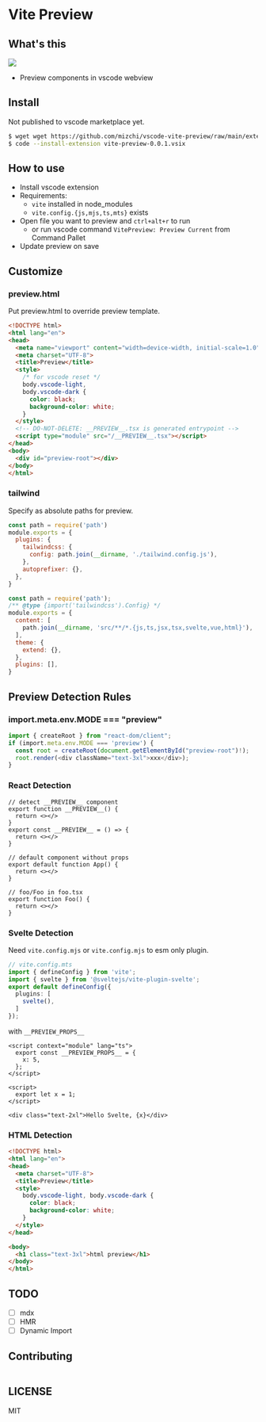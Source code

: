 # Vite Preview

## What's this

![](https://i.gyazo.com/d631ac2e9a022d94d2fb3a50ce79c79f.gif)

- Preview components in vscode webview

## Install

Not published to vscode marketplace yet.

```bash
$ wget wget https://github.com/mizchi/vscode-vite-preview/raw/main/extensions/vite-preview/releases/vite-preview-0.0.1.vsix
$ code --install-extension vite-preview-0.0.1.vsix
```

## How to use

- Install vscode extension
- Requirements:
  - `vite` installed in node_modules
  - `vite.config.{js,mjs,ts,mts}` exists
- Open file you want to preview and `ctrl+alt+r` to run
  - or run vscode command `VitePreview: Preview Current` from Command Pallet
- Update preview on save

## Customize

### preview.html

Put preview.html to override preview template.

```html
<!DOCTYPE html>
<html lang="en">
<head>
  <meta name="viewport" content="width=device-width, initial-scale=1.0">
  <meta charset="UTF-8">
  <title>Preview</title>
  <style>
    /* for vscode reset */
    body.vscode-light,
    body.vscode-dark {
      color: black;
      background-color: white;
    }
  </style>
  <!-- DO-NOT-DELETE: __PREVIEW__.tsx is generated entrypoint -->
  <script type="module" src="/__PREVIEW__.tsx"></script>
</head>
<body>
  <div id="preview-root"></div>
</body>
</html>
```

### tailwind

Specify as absolute paths for preview.

```js
const path = require('path')
module.exports = {
  plugins: {
    tailwindcss: {
      config: path.join(__dirname, './tailwind.config.js'),
    },
    autoprefixer: {},
  },
}
```

```js
const path = require('path');
/** @type {import('tailwindcss').Config} */
module.exports = {
  content: [
    path.join(__dirname, 'src/**/*.{js,ts,jsx,tsx,svelte,vue,html}'),
  ],
  theme: {
    extend: {},
  },
  plugins: [],
}
```

## Preview Detection Rules

### import.meta.env.MODE === "preview"

```ts
import { createRoot } from "react-dom/client";
if (import.meta.env.MODE === 'preview') {
  const root = createRoot(document.getElementById("preview-root")!);
  root.render(<div className="text-3xl">xxx</div>);
}
```

### React Detection

```tsx
// detect __PREVIEW__ component
export function __PREVIEW__() {
  return <></>
}
export const __PREVIEW__ = () => {
  return <></>
}

// default component without props
export default function App() {
  return <></>
}

// foo/Foo in foo.tsx
export function Foo() {
  return <></>
}
```

### Svelte Detection

Need `vite.config.mjs` or `vite.config.mjs` to esm only plugin.

```ts
// vite.config.mts
import { defineConfig } from 'vite';
import { svelte } from '@sveltejs/vite-plugin-svelte';
export default defineConfig({
  plugins: [
    svelte(),
  ]
});
```

with `__PREVIEW_PROPS__`

```svelte
<script context="module" lang="ts">
  export const __PREVIEW_PROPS__ = {
    x: 5,
  };
</script>

<script>
  export let x = 1;
</script>

<div class="text-2xl">Hello Svelte, {x}</div>
```

### HTML Detection

```html
<!DOCTYPE html>
<html lang="en">
<head>
  <meta charset="UTF-8">
  <title>Preview</title>
  <style>
    body.vscode-light, body.vscode-dark {
      color: black;
      background-color: white;
    }
  </style>
</head>

<body>
  <h1 class="text-3xl">html preview</h1>
</body>
</html>
```

## TODO

- [ ] mdx
- [ ] HMR
- [ ] Dynamic Import

## Contributing

```
```

## LICENSE

MIT

